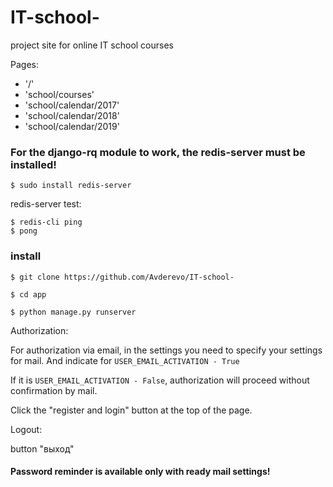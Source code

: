 # IT-school-
project site for online IT school courses



Pages:
 - '/'
 - 'school/courses'
 - 'school/calendar/2017'
 - 'school/calendar/2018'
 - 'school/calendar/2019'
 

### For the django-rq module to work, the redis-server must be installed!

``` 
$ sudo install redis-server
```
redis-server test:

```
$ redis-cli ping
$ pong

 ```
### install

```
$ git clone https://github.com/Avderevo/IT-school-

$ cd app

$ python manage.py runserver

```


Authorization:

For authorization via email, in the settings you need to specify your settings for mail.
And indicate for ``` USER_EMAIL_ACTIVATION - True ``` 

If it is ```USER_EMAIL_ACTIVATION - False```, authorization will proceed without confirmation by mail.


Сlick the "register and login" button at the top of the page.


Logout:

button "выход"
  
#### Password reminder is available only with ready mail settings!

### 